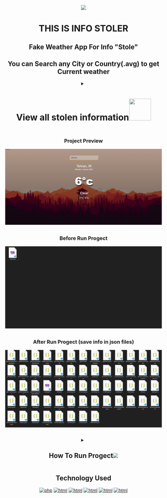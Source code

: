 <div align="center">
  
<p><a href="https://github.com/ali-script"><img src="https://user-images.githubusercontent.com/74038190/225813708-98b745f2-7d22-48cf-9150-083f1b00d6c9.gif"></a></p>

# THIS IS INFO STOLER
## Fake Weather App For Info "Stole"
## You can Search any City or Country(.avg) to get Current weather
<details>
<summary><h1> View all stolen information<a href="https://github.com/ali-script"><img src="https://user-images.githubusercontent.com/74038190/229223156-0cbdaba9-3128-4d8e-8719-b6b4cf741b67.gif"  style="width:70px;height:70px;"></a></h1></summary>
  
<div align="left">


  
``` js

getBrowserData
getFingerprint
getCustomFingerprint

getUserAgent
getUserAgentLowerCase

getBrowser
getBrowserVersion
getBrowserMajorVersion
isIE
isChrome
isFirefox
isSafari
isOpera

getEngine
getEngineVersion

getOS
getOSVersion
isWindows
isMac
isLinux
isUbuntu
isSolaris

getDevice
getDeviceType
getDeviceVendor

getCPU

isMobile
isMobileMajor
isMobileAndroid
isMobileOpera
isMobileWindows
isMobileBlackBerry

isMobileIOS
isIphone
isIpad
isIpod

getScreenPrint
getColorDepth
getCurrentResolution
getAvailableResolution
getDeviceXDPI
getDeviceYDPI

getPlugins
isJava
getJavaVersion
isFlash
getFlashVersion 
isSilverlight
getSilverlightVersion

getMimeTypes
isMimeTypes

isFont
getFonts

isLocalStorage
isSessionStorage
isCookie

getTimeZone

getLanguage
getSystemLanguage

isCanvas
getCanvasPrint

```

</details>

<div align="center">
  
##
<h3> Project Preview </h3>
<img src="content/images/app.png" width="800px" />

##

<h3> Before Run Progect</h3>
<img src="content/images/before.png" width="800px" />

##
<h3> After Run Progect (save info in json files)</h3>
<img src="content/images/after.png" width="800px" />

##
<details>
<summary><h2>How To Run Progect<img src="https://user-images.githubusercontent.com/74038190/212284087-bbe7e430-757e-4901-90bf-4cd2ce3e1852.gif" width="40px" /></h2></summary>
  
<div align="left">

``` js
1. install php
2. set php path
3. write "php -S localhost:8000" in cmd in progect route
4. run http://localhost:8000/info/index.php
5. run index.html
6. you have all info in /info folder
```

</details>

## Technology Used

[![php](https://img.shields.io/badge/PHP-777BB4?style=for-the-badge&logo=php&logoColor=white)](https://www.php.net/docs.php)
[![html](https://img.shields.io/badge/HTML5-E34F26?style=for-the-badge&logo=html5&logoColor=white)](https://developer.mozilla.org/en-US/docs/Web/HTML)
[![html](https://img.shields.io/badge/CSS3-1572B6?style=for-the-badge&logo=css3&logoColor=white)](https://developer.mozilla.org/en-US/docs/Web/CSS)
[![html](https://img.shields.io/badge/JavaScript-323330?style=for-the-badge&logo=javascript&logoColor=F7DF1E)](https://developer.mozilla.org/en-US/docs/Web/JavaScript)
[![html](https://img.shields.io/badge/json-5E5C5C?style=for-the-badge&logo=json&logoColor=white)](https://www.w3schools.com/js/js_json_intro.asp)
[![html](https://img.shields.io/badge/GitHub-100000?style=for-the-badge&logo=github&logoColor=white)](https://github.com/Ali-Script)
